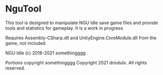 ﻿# NguTool

This tool is designed to manipulate NGU Idle save game files and provide tools and statistics for gameplay. It is a work in progress.

Requires Assembly-CSharp.dll and UnityEngine.CoreModule.dll from the game, not included.


NGU Idle (c) 2018-2021 somethingggg

Portions copyright somethingggg
Copyright 2021 dniutulx. All rights reserved.


